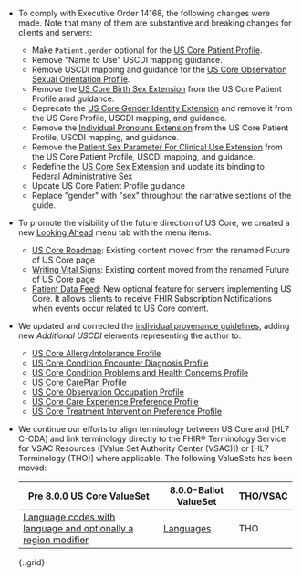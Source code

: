 
- To comply with Executive Order 14168, the following changes were made.  Note that many of them are substantive and breaking changes for clients and servers:
   - Make `Patient.gender` optional for the [US Core Patient Profile](StructureDefinition-us-core-patient.html).
   - Remove "Name to Use" USCDI mapping guidance.
   - Remove USCDI mapping and guidance for the [US Core Observation Sexual Orientation Profile](StructureDefinition-us-core-observation-sexual-orientation.html).
   - Remove the [US Core Birth Sex Extension](StructureDefinition-us-core-birthsex.html) from the US Core Patient Profile amd guidance.
   - Deprecate the [US Core Gender Identity Extension](StructureDefinition-us-core-genderIdentity.html) and remove it from the US Core Profile, USCDI mapping, and guidance.
   - Remove the [Individual Pronouns Extension](http://hl7.org/fhir/StructureDefinition/individual-pronouns) from the US Core Patient Profile, USCDI mapping, and guidance.
   - Remove the [Patient Sex Parameter For Clinical Use Extension](http://hl7.org/fhir/StructureDefinition/patient-sexParameterForClinicalUse) from the US Core Patient Profile, USCDI mapping, and guidance.
   - Redefine the [US Core Sex Extension](StructureDefinition-us-core-sex.html) and update its binding to [Federal Administrative Sex](https://vsac.nlm.nih.gov/valueset/2.16.840.1.113762.1.4.1021.121/expansion/Latest)
   - Update US Core Patient Profile guidance
   - Replace "gender" with "sex" throughout the narrative sections of the guide.
- To promote the visibility of the future direction of US Core, we created a new [Looking Ahead](looking-ahead.html) menu tab with the menu items:
  - [US Core Roadmap](us-core-roadmap.html): Existing content moved from the renamed Future of US Core page
   - [Writing Vital Signs](writing-vital-signs.html): Existing content moved from the renamed Future of US Core page
   - [Patient Data Feed](patient-data-feed.html): New optional feature for servers implementing US Core. It allows clients to receive FHIR Subscription Notifications when events occur related to US Core content.
- We updated and corrected the [individual provenance guidelines](basic-provenance.html#individual-level-provenance), adding new *Additional USCDI* elements representing the author to:
  -  [US Core AllergyIntolerance Profile](StructureDefinition-us-core-allergyintolerance.html)
  -  [US Core Condition Encounter Diagnosis Profile](StructureDefinition-us-core-condition-encounter-diagnosis.html)
  -  [US Core Condition Problems and Health Concerns Profile](StructureDefinition-us-core-condition-problems-health-concerns.html)
  -  [US Core CarePlan Profile](StructureDefinition-us-core-careplan.html)
  -  [US Core Observation Occupation Profile](StructureDefinition-us-core-observation-occupation.html)
  -  [US Core Care Experience Preference Profile](StructureDefinition-us-core-care-experience-preference.html)
  -  [US Core Treatment Intervention Preference Profile](StructureDefinition-us-core-treatment-intervention-preference.html)
- We continue our efforts to align terminology between US Core and [HL7 C-CDA] and link terminology directly to the FHIR® Terminology Service for VSAC Resources ([Value Set Authority Center (VSAC)]) or [HL7 Terminology (THO)] where applicable.  The following ValueSets has been moved:
  
   |Pre 8.0.0 US Core ValueSet|8.0.0-Ballot ValueSet|THO/VSAC|
   |---|---|---|
   | [Language codes with language and optionally a region modifier](https://hl7.org/fhir/us/core/STU7/ValueSet-simple-language.html)|[Languages](http://terminology.hl7.org/ValueSet/Languages)|THO|
   {:.grid}